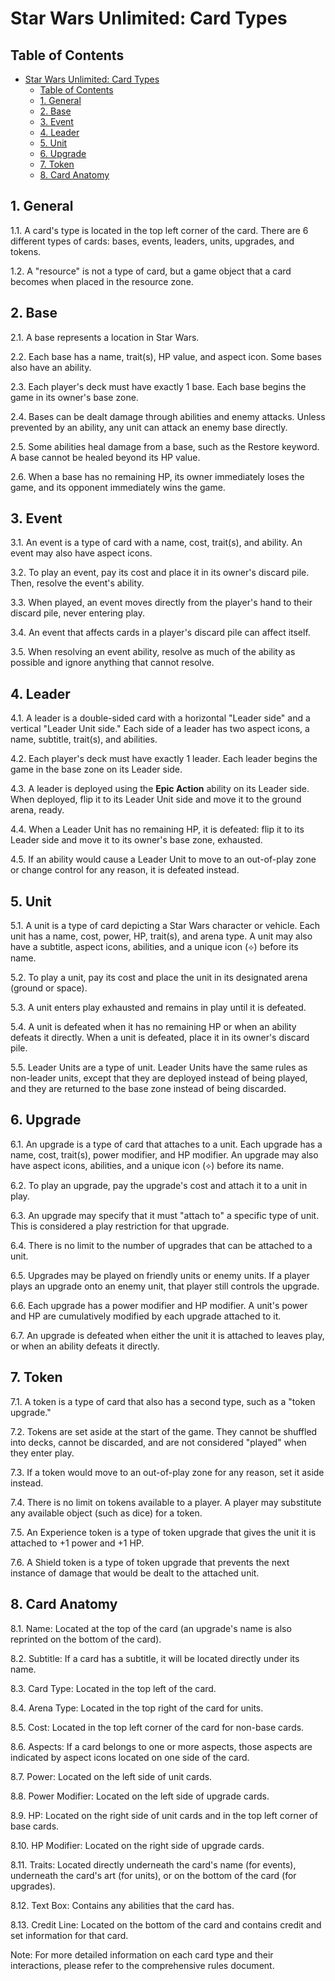 # Star Wars Unlimited: Card Types

## Table of Contents
- [Star Wars Unlimited: Card Types](#star-wars-unlimited-card-types)
  - [Table of Contents](#table-of-contents)
  - [1. General](#1-general)
  - [2. Base](#2-base)
  - [3. Event](#3-event)
  - [4. Leader](#4-leader)
  - [5. Unit](#5-unit)
  - [6. Upgrade](#6-upgrade)
  - [7. Token](#7-token)
  - [8. Card Anatomy](#8-card-anatomy)

## 1. General
1.1. A card's type is located in the top left corner of the card. There are 6 different types of cards: bases, events, leaders, units, upgrades, and tokens.

1.2. A "resource" is not a type of card, but a game object that a card becomes when placed in the resource zone.

## 2. Base
2.1. A base represents a location in Star Wars.

2.2. Each base has a name, trait(s), HP value, and aspect icon. Some bases also have an ability.

2.3. Each player's deck must have exactly 1 base. Each base begins the game in its owner's base zone.

2.4. Bases can be dealt damage through abilities and enemy attacks. Unless prevented by an ability, any unit can attack an enemy base directly.

2.5. Some abilities heal damage from a base, such as the Restore keyword. A base cannot be healed beyond its HP value.

2.6. When a base has no remaining HP, its owner immediately loses the game, and its opponent immediately wins the game.

## 3. Event
3.1. An event is a type of card with a name, cost, trait(s), and ability. An event may also have aspect icons.

3.2. To play an event, pay its cost and place it in its owner's discard pile. Then, resolve the event's ability.

3.3. When played, an event moves directly from the player's hand to their discard pile, never entering play.

3.4. An event that affects cards in a player's discard pile can affect itself.

3.5. When resolving an event ability, resolve as much of the ability as possible and ignore anything that cannot resolve.

## 4. Leader
4.1. A leader is a double-sided card with a horizontal "Leader side" and a vertical "Leader Unit side." Each side of a leader has two aspect icons, a name, subtitle, trait(s), and abilities.

4.2. Each player's deck must have exactly 1 leader. Each leader begins the game in the base zone on its Leader side.

4.3. A leader is deployed using the **Epic Action** ability on its Leader side. When deployed, flip it to its Leader Unit side and move it to the ground arena, ready.

4.4. When a Leader Unit has no remaining HP, it is defeated: flip it to its Leader side and move it to its owner's base zone, exhausted.

4.5. If an ability would cause a Leader Unit to move to an out-of-play zone or change control for any reason, it is defeated instead.

## 5. Unit
5.1. A unit is a type of card depicting a Star Wars character or vehicle. Each unit has a name, cost, power, HP, trait(s), and arena type. A unit may also have a subtitle, aspect icons, abilities, and a unique icon (⟡) before its name.

5.2. To play a unit, pay its cost and place the unit in its designated arena (ground or space).

5.3. A unit enters play exhausted and remains in play until it is defeated.

5.4. A unit is defeated when it has no remaining HP or when an ability defeats it directly. When a unit is defeated, place it in its owner's discard pile.

5.5. Leader Units are a type of unit. Leader Units have the same rules as non-leader units, except that they are deployed instead of being played, and they are returned to the base zone instead of being discarded.

## 6. Upgrade
6.1. An upgrade is a type of card that attaches to a unit. Each upgrade has a name, cost, trait(s), power modifier, and HP modifier. An upgrade may also have aspect icons, abilities, and a unique icon (⟡) before its name.

6.2. To play an upgrade, pay the upgrade's cost and attach it to a unit in play.

6.3. An upgrade may specify that it must "attach to" a specific type of unit. This is considered a play restriction for that upgrade.

6.4. There is no limit to the number of upgrades that can be attached to a unit.

6.5. Upgrades may be played on friendly units or enemy units. If a player plays an upgrade onto an enemy unit, that player still controls the upgrade.

6.6. Each upgrade has a power modifier and HP modifier. A unit's power and HP are cumulatively modified by each upgrade attached to it.

6.7. An upgrade is defeated when either the unit it is attached to leaves play, or when an ability defeats it directly.

## 7. Token
7.1. A token is a type of card that also has a second type, such as a "token upgrade."

7.2. Tokens are set aside at the start of the game. They cannot be shuffled into decks, cannot be discarded, and are not considered "played" when they enter play.

7.3. If a token would move to an out-of-play zone for any reason, set it aside instead.

7.4. There is no limit on tokens available to a player. A player may substitute any available object (such as dice) for a token.

7.5. An Experience token is a type of token upgrade that gives the unit it is attached to +1 power and +1 HP.

7.6. A Shield token is a type of token upgrade that prevents the next instance of damage that would be dealt to the attached unit.

## 8. Card Anatomy
8.1. Name: Located at the top of the card (an upgrade's name is also reprinted on the bottom of the card).

8.2. Subtitle: If a card has a subtitle, it will be located directly under its name.

8.3. Card Type: Located in the top left of the card.

8.4. Arena Type: Located in the top right of the card for units.

8.5. Cost: Located in the top left corner of the card for non-base cards.

8.6. Aspects: If a card belongs to one or more aspects, those aspects are indicated by aspect icons located on one side of the card.

8.7. Power: Located on the left side of unit cards.

8.8. Power Modifier: Located on the left side of upgrade cards.

8.9. HP: Located on the right side of unit cards and in the top left corner of base cards.

8.10. HP Modifier: Located on the right side of upgrade cards.

8.11. Traits: Located directly underneath the card's name (for events), underneath the card's art (for units), or on the bottom of the card (for upgrades).

8.12. Text Box: Contains any abilities that the card has.

8.13. Credit Line: Located on the bottom of the card and contains credit and set information for that card.

Note: For more detailed information on each card type and their interactions, please refer to the comprehensive rules document.
